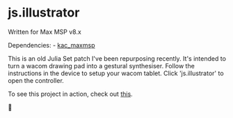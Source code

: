# js.illustrator

Written for Max MSP v8.x

Dependencies:
	- [kac_maxmsp](https://github.com/lewiswolf/kac_maxmsp)

This is an old Julia Set patch I've been repurposing recently. It's intended to turn a wacom drawing pad into a gestural synthesiser. Follow the instructions in the device to setup your wacom tablet. Click 'js.illustrator' to open the controller.

To see this project in action, check out [this](https://youtu.be/iXguBng4cJg).

🤘



